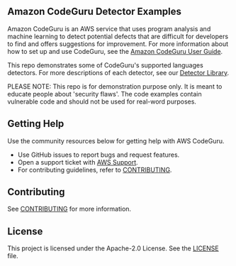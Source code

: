 ## Amazon CodeGuru Detector Examples

Amazon CodeGuru is an AWS service that uses program analysis and machine learning to detect potential defects that are difficult for developers to find and offers suggestions for improvement.
For more information about how to set up and use CodeGuru, see the [Amazon CodeGuru User Guide](https://docs.aws.amazon.com/codeguru/).

This repo demonstrates some of CodeGuru's supported languages detectors. For more descriptions of each detector, see our [Detector Library](https://docs.aws.amazon.com/codeguru/detector-library/index.html).

PLEASE NOTE: This repo is for demonstration purpose only. It is meant to educate people about 'security flaws'. The code examples contain vulnerable code and should not be used for real-word purposes.

## Getting Help

Use the community resources below for getting help with AWS CodeGuru.

- Use GitHub issues to report bugs and request features.
- Open a support ticket with [AWS Support](https://docs.aws.amazon.com/awssupport/latest/user/getting-started.html).
- For contributing guidelines, refer to [CONTRIBUTING](https://github.com/aws-samples/amazon-codeguru-reviewer-python-detectors/blob/main/CONTRIBUTING.md).

## Contributing

See [CONTRIBUTING](CONTRIBUTING.md#security-issue-notifications) for more information.

## License

This project is licensed under the Apache-2.0 License. See the [LICENSE](LICENSE) file.